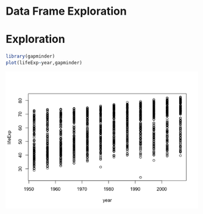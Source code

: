 Data Frame Exploration
================

# Exploration

``` r
library(gapminder)
plot(lifeExp~year,gapminder)
```

![](cm003-exercise-df_files/figure-gfm/unnamed-chunk-1-1.png)<!-- -->
